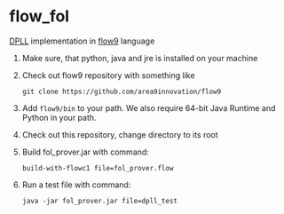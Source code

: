 # flow_fol
[DPLL](https://en.wikipedia.org/wiki/DPLL_algorithm) implementation in [flow9](https://github.com/area9innovation/flow9) language

1.  Make sure, that python, java and jre is installed on your machine

2.  Check out flow9 repository with something like

	    git clone https://github.com/area9innovation/flow9

3.  Add `flow9/bin` to your path. We also require 64-bit Java Runtime and Python in your path.

4.  Check out this repository, change directory to its root

5. Build fol_prover.jar with command:

    `build-with-flowc1 file=fol_prover.flow`

6. Run a test file with command:

    `java -jar fol_prover.jar file=dpll_test`

